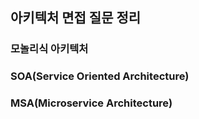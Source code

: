 ## 아키텍처 면접 질문 정리

### 모놀리식 아키텍처

### SOA(Service Oriented Architecture)

### MSA(Microservice Architecture)



